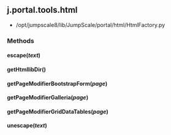 <!-- toc -->
## j.portal.tools.html

- /opt/jumpscale8/lib/JumpScale/portal/html/HtmlFactory.py

### Methods

#### escape(*text*) 

#### getHtmllibDir() 

#### getPageModifierBootstrapForm(*page*) 

#### getPageModifierGalleria(*page*) 

#### getPageModifierGridDataTables(*page*) 

#### unescape(*text*) 


